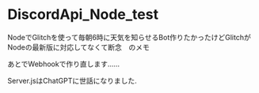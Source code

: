 # DiscordApi_Node_test
NodeでGlitchを使って毎朝6時に天気を知らせるBot作りたかったけどGlitchがNodeの最新版に対応してなくて断念　のメモ<p>
あとでWebhookで作り直します……<p>
Server.jsはChatGPTに世話になりました.
